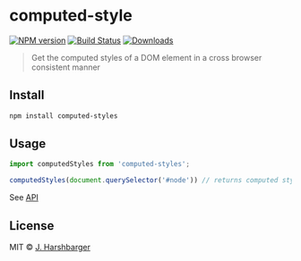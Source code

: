 # computed-style

[![NPM version][npm-image]][npm-url]
[![Build Status][travis-image]][travis-url]
[![Downloads][download-badge]][npm-url]

> Get the computed styles of a DOM element in a cross browser consistent manner

## Install

```sh
npm install computed-styles
```

## Usage

```js
import computedStyles from 'computed-styles';

computedStyles(document.querySelector('#node')) // returns computed styles as an object
```

See [API](API.md)

## License

MIT © [J. Harshbarger](http://github.com/Hypercubed)

[npm-url]: https://npmjs.org/package/computed-styles
[npm-image]: https://img.shields.io/npm/v/computed-styles.svg?style=flat-square

[travis-url]: https://travis-ci.org/Hypercubed/computed-styles
[travis-image]: https://img.shields.io/travis/Hypercubed/computed-styles.svg?style=flat-square

[download-badge]: http://img.shields.io/npm/dm/computed-styles.svg?style=flat-square
